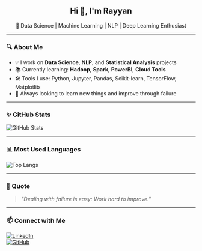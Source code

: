 <h2 align="center">Hi 👋, I'm Rayyan</h2>
<p align="center">🚀 Data Science | Machine Learning | NLP | Deep Learning Enthusiast</p>

---

### 🔍 About Me

- 💡 I work on **Data Science**, **NLP**, and **Statistical Analysis** projects  
- 📚 Currently learning: **Hadoop**, **Spark**, **PowerBI**, **Cloud Tools**  
- 🛠️ Tools I use: Python, Jupyter, Pandas, Scikit-learn, TensorFlow, Matplotlib  
- 🎯 Always looking to learn new things and improve through failure

---

### ✨ GitHub Stats

![GitHub Stats](https://github-readme-stats.vercel.app/api?username=rayyanrbj09&show_icons=true&theme=react&count_private=true)

---

### 📊 Most Used Languages

![Top Langs](https://github-readme-stats.vercel.app/api/top-langs/?username=rayyanrbj09&layout=compact&theme=react)

---

### 🌟 Quote

> *"Dealing with failure is easy: Work hard to improve."*

---

### 📫 Connect with Me

[![LinkedIn](https://img.shields.io/badge/LinkedIn-rayyanrbj09-blue?logo=linkedin&logoColor=white)](https://linkedin.com/in/rayyanrbj09)  
[![GitHub](https://img.shields.io/badge/GitHub-rayyanrbj09-black?logo=github)](https://github.com/rayyanrbj09)

